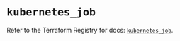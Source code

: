 # `kubernetes_job`

Refer to the Terraform Registry for docs: [`kubernetes_job`](https://registry.terraform.io/providers/hashicorp/kubernetes/2.27.0/docs/resources/job).
